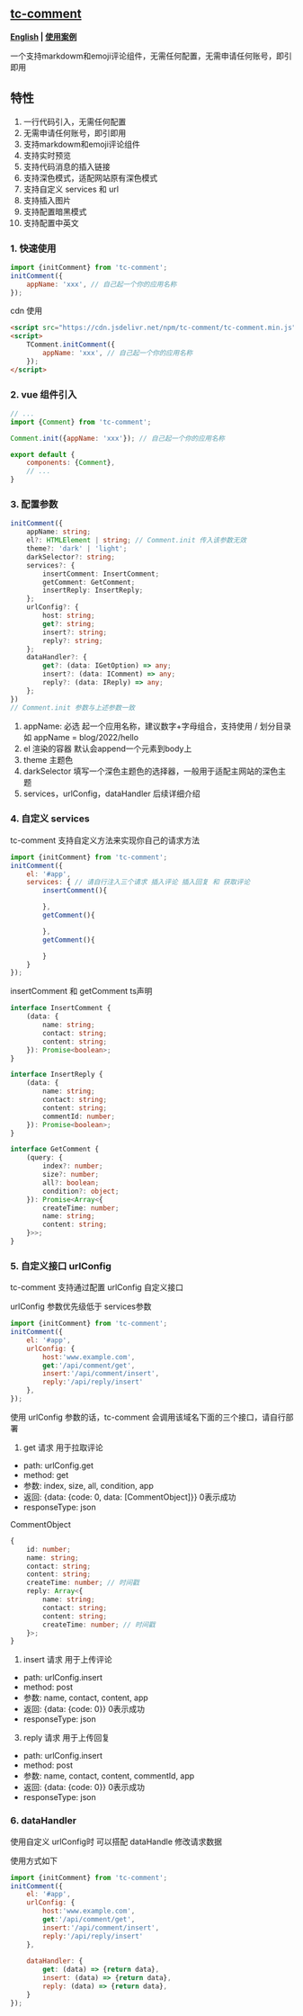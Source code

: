 ## [tc-comment](https://github.com/theajack/comment)

**[English](https://github.com/theajack/comment) | [使用案例](https://theajack.github.io/message-board/?app=tc-comment)**

一个支持markdowm和emoji评论组件，无需任何配置，无需申请任何账号，即引即用

## 特性

1. 一行代码引入，无需任何配置
2. 无需申请任何账号，即引即用
3. 支持markdowm和emoji评论组件
4. 支持实时预览
5. 支持代码消息的插入链接
6. 支持深色模式，适配网站原有深色模式
7. 支持自定义 services 和 url
8. 支持插入图片
9. 支持配置暗黑模式
10. 支持配置中英文

### 1. 快速使用

```js
import {initComment} from 'tc-comment';
initComment({
    appName: 'xxx', // 自己起一个你的应用名称
});
```

cdn 使用

```html
<script src="https://cdn.jsdelivr.net/npm/tc-comment/tc-comment.min.js"></script>
<script>
    TComment.initComment({
        appName: 'xxx', // 自己起一个你的应用名称
    });
</script>
```

### 2. vue 组件引入

```js
// ...
import {Comment} from 'tc-comment';

Comment.init({appName: 'xxx'}); // 自己起一个你的应用名称

export default {
    components: {Comment},
    // ...
}
```

### 3. 配置参数

```ts
initComment({
    appName: string; 
    el?: HTMLElement | string; // Comment.init 传入该参数无效
    theme?: 'dark' | 'light';
    darkSelector?: string;
    services?: {
        insertComment: InsertComment;
        getComment: GetComment;
        insertReply: InsertReply;
    };
    urlConfig?: {
        host: string;
        get?: string;
        insert?: string;
        reply?: string;
    };
    dataHandler?: {
        get?: (data: IGetOption) => any;
        insert?: (data: IComment) => any;
        reply?: (data: IReply) => any;
    };
})
// Comment.init 参数与上述参数一致
```

1. appName: 必选 起一个应用名称，建议数字+字母组合，支持使用 / 划分目录 如 appName = blog/2022/hello
2. el 渲染的容器 默认会append一个元素到body上
3. theme 主题色
4. darkSelector 填写一个深色主题色的选择器，一般用于适配主网站的深色主题
5. services，urlConfig，dataHandler 后续详细介绍

### 4. 自定义 services

tc-comment 支持自定义方法来实现你自己的请求方法

```js
import {initComment} from 'tc-comment';
initComment({
    el: '#app',
    services: { // 请自行注入三个请求 插入评论 插入回复 和 获取评论
        insertComment(){

        },
        getComment(){

        },
        getComment(){

        }
    }
});
```

insertComment 和 getComment ts声明

```ts
interface InsertComment {
    (data: {
        name: string;
        contact: string;
        content: string;
    }): Promise<boolean>;
}

interface InsertReply {
    (data: {
        name: string;
        contact: string;
        content: string;
        commentId: number;
    }): Promise<boolean>;
}

interface GetComment {
    (query: {
        index?: number;
        size?: number;
        all?: boolean;
        condition?: object;
    }): Promise<Array<{
        createTime: number;
        name: string;
        content: string;
    }>>;
}
```

### 5. 自定义接口 urlConfig

tc-comment 支持通过配置 urlConfig 自定义接口

urlConfig 参数优先级低于 services参数

```js
import {initComment} from 'tc-comment';
initComment({
    el: '#app',
    urlConfig: {
        host:'www.example.com',
        get:'/api/comment/get',
        insert:'/api/comment/insert',
        reply:'/api/reply/insert'
    },
});
```

使用 urlConfig 参数的话，tc-comment 会调用该域名下面的三个接口，请自行部署

1. get 请求 用于拉取评论

- path: urlConfig.get
- method: get
- 参数: index, size, all, condition, app
- 返回: {data: {code: 0, data: [CommentObject]}} 0表示成功
- responseType: json

CommentObject

```ts
{
    id: number;
    name: string;
    contact: string;
    content: string;
    createTime: number; // 时间戳
    reply: Array<{
        name: string;
        contact: string;
        content: string;
        createTime: number; // 时间戳
    }>;
}
```

1. insert 请求 用于上传评论

- path: urlConfig.insert
- method: post
- 参数: name, contact, content, app
- 返回: {data: {code: 0}} 0表示成功
- responseType: json

3. reply 请求 用于上传回复

- path: urlConfig.insert
- method: post
- 参数: name, contact, content, commentId, app
- 返回: {data: {code: 0}} 0表示成功
- responseType: json

### 6. dataHandler

使用自定义 urlConfig时 可以搭配 dataHandle 修改请求数据

使用方式如下

```js
import {initComment} from 'tc-comment';
initComment({
    el: '#app',
    urlConfig: {
        host:'www.example.com',
        get:'/api/comment/get',
        insert:'/api/comment/insert',
        reply:'/api/reply/insert'
    },
    
    dataHandler: {
        get: (data) => {return data},
        insert: (data) => {return data},
        reply: (data) => {return data},
    }
});
```